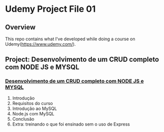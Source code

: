 # Udemy Project File 01

## Overview
This repo contains what I've developed while doing a course on Udemy(https://www.udemy.com/).

## Project: Desenvolvimento de um CRUD completo com NODE JS e MYSQL
### [Desenvolvimento de um CRUD completo com NODE JS e MYSQL](https://www.udemy.com/course/desenvolvimento-de-um-crud-completo-com-node-js-e-mysql/)
1. Introdução
2. Requisitos do curso
3. Introdução ao MySQL
4. Node.js com MySQL
5. Conclusão
6. Extra: treinando o que foi ensinado sem o uso de Express
